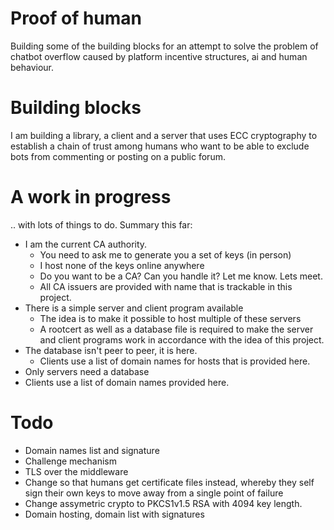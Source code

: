 # Proof of human

Building some of the building blocks for an attempt to solve the problem of chatbot overflow
caused by platform incentive structures, ai and human behaviour.

# Building blocks

I am building a library, a client and a server that uses ECC cryptography to establish a 
chain of trust among humans who want to be able to exclude bots from commenting
or posting on a public forum.

# A work in progress

.. with lots of things to do.
Summary this far:

* I am the current CA authority.
  * You need to ask me to generate you a set of keys (in person)
  * I host none of the keys online anywhere
  * Do you want to be a CA? Can you handle it? Let me know. Lets meet.
  * All CA issuers are provided with name that is trackable in this project.
* There is a simple server and client program available
  * The idea is to make it possible to host multiple of these servers
  * A rootcert as well as a database file is required to make the server and client programs work in accordance with the idea of this project.
* The database isn't peer to peer, it is here.
  * Clients use a list of domain names for hosts that is provided here.
* Only servers need a database
* Clients use a list of domain names provided here. 

# Todo

* Domain names list and signature
* Challenge mechanism
* TLS over the middleware
* Change so that humans get certificate files instead, whereby they self sign their own keys to move away from a single point of failure
* Change assymetric crypto to PKCS1v1.5 RSA with 4094 key length.
* Domain hosting, domain list with signatures


